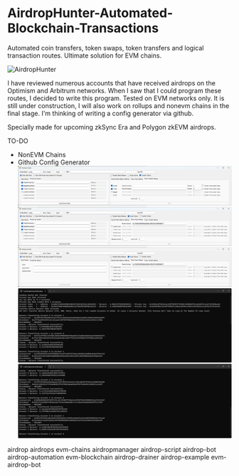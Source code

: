 # AirdropHunter-Automated-Blockchain-Transactions
Automated coin transfers, token swaps, token transfers and logical transaction routes. Ultimate solution for EVM chains.

![AirdropHunter](https://github.com/dnx100/AirdropHunter-AirdropBot-Automated-Blockchain-Transactions/blob/main/ss/airdrophuntertransfernative.gif)

I have reviewed numerous accounts that have received airdrops on the Optimism and Arbitrum networks.
When I saw that I could program these routes, I decided to write this program.
Tested on EVM networks only. It is still under construction, I will also work on rollups and nonevm chains in the final stage.
I'm thinking of writing a config generator via github.

Specially made for upcoming zkSync Era and Polygon zkEVM airdrops.


TO-DO
* NonEVM Chains
* Github Config Generator
![AirdropHunter](https://github.com/dnx100/AirdropHunter-AirdropBot-Automated-Blockchain-Transactions/blob/main/ss/airdrophunter1.jpg)
![AirdropHunter](https://github.com/dnx100/AirdropHunter-AirdropBot-Automated-Blockchain-Transactions/blob/main/ss/airdrophunter2.jpg)
![AirdropHunter](https://github.com/dnx100/AirdropHunter-AirdropBot-Automated-Blockchain-Transactions/blob/main/ss/airdrophunter3.jpg)
![AirdropHunter](https://github.com/dnx100/AirdropHunter-AirdropBot-Automated-Blockchain-Transactions/blob/main/ss/airdrophunter4.jpg)
![AirdropHunter](https://github.com/dnx100/AirdropHunter-AirdropBot-Automated-Blockchain-Transactions/blob/main/ss/airdrophunter5.jpg)


airdrop
airdrops
evm-chains
airdropmanager
airdrop-script
airdrop-bot
airdrop-automation
evm-blockchain
airdrop-drainer
airdrop-example
evm-airdrop-bot
